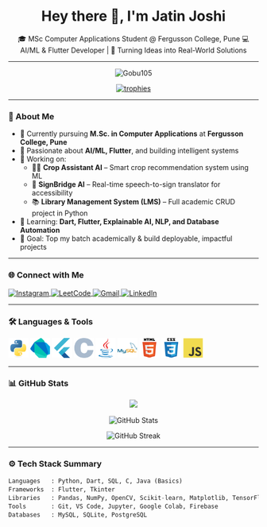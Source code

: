 <h1 align="center">Hey there 👋, I'm Jatin Joshi</h1>

<p align="center">
  🎓 MSc Computer Applications Student @ Fergusson College, Pune  
  💻 AI/ML & Flutter Developer | 🚀 Turning Ideas into Real-World Solutions
</p>

---

<p align="center">
  <img src="https://komarev.com/ghpvc/?username=Gobu105&label=Profile%20Views&color=0e75b6&style=flat" alt="Gobu105" />
</p>

<p align="center">
  <a href="https://github.com/ryo-ma/github-profile-trophy">
    <img src="https://github-profile-trophy.vercel.app/?username=Gobu105&theme=algolia&row=1&column=6" alt="trophies" />
  </a>
</p>

---

### 🧠 About Me

- 🎯 Currently pursuing **M.Sc. in Computer Applications** at **Fergusson College, Pune**  
- 🤖 Passionate about **AI/ML, Flutter**, and building intelligent systems  
- 🚧 Working on:
  - 🧑‍🌾 **Crop Assistant AI** – Smart crop recommendation system using ML  
  - 🤫 **SignBridge AI** – Real-time speech-to-sign translator for accessibility  
  - 📚 **Library Management System (LMS)** – Full academic CRUD project in Python  
- 🌱 Learning: **Dart, Flutter, Explainable AI, NLP, and Database Automation**  
- 🥇 Goal: Top my batch academically & build deployable, impactful projects  

---

### 🌐 Connect with Me

<p align="left">
  <a href="https://instagram.com/__.jatin.__105" target="_blank">
    <img align="center" src="https://raw.githubusercontent.com/rahuldkjain/github-profile-readme-generator/master/src/images/icons/Social/instagram.svg" alt="Instagram" height="30" width="40" />
  </a>
  <a href="https://www.leetcode.com/Gobu105" target="_blank">
    <img align="center" src="https://raw.githubusercontent.com/rahuldkjain/github-profile-readme-generator/master/src/images/icons/Social/leet-code.svg" alt="LeetCode" height="30" width="40" />
  </a>
  <a href="mailto:jatinjoshi1005@gmail.com" target="_blank">
    <img align="center" src="https://upload.wikimedia.org/wikipedia/commons/4/4e/Gmail_Icon.png" alt="Gmail" height="30" width="40" />
  </a>
  <a href="https://www.linkedin.com/in/jatin-joshi-125073230/" target="_blank">
    <img align="center" src="https://raw.githubusercontent.com/rahuldkjain/github-profile-readme-generator/master/src/images/icons/Social/linked-in-alt.svg" alt="LinkedIn" height="30" width="40" />
  </a>
</p>


---

### 🛠 Languages & Tools

<p align="left">
  <img src="https://raw.githubusercontent.com/devicons/devicon/master/icons/python/python-original.svg" alt="Python" width="40" height="40"/>
  <img src="https://raw.githubusercontent.com/devicons/devicon/master/icons/dart/dart-original.svg" alt="Dart" width="40" height="40"/>
  <img src="https://raw.githubusercontent.com/devicons/devicon/master/icons/flutter/flutter-original.svg" alt="Flutter" width="40" height="40"/>
  <img src="https://raw.githubusercontent.com/devicons/devicon/master/icons/c/c-original.svg" alt="C" width="40" height="40"/>
  <img src="https://raw.githubusercontent.com/devicons/devicon/master/icons/java/java-original.svg" alt="Java" width="40" height="40"/>
  <img src="https://raw.githubusercontent.com/devicons/devicon/master/icons/mysql/mysql-original-wordmark.svg" alt="MySQL" width="40" height="40"/>
  <img src="https://raw.githubusercontent.com/devicons/devicon/master/icons/html5/html5-original-wordmark.svg" alt="HTML5" width="40" height="40"/>
  <img src="https://raw.githubusercontent.com/devicons/devicon/master/icons/css3/css3-original-wordmark.svg" alt="CSS3" width="40" height="40"/>
  <img src="https://raw.githubusercontent.com/devicons/devicon/master/icons/javascript/javascript-original.svg" alt="JavaScript" width="40" height="40"/>
</p>

---

### 📊 GitHub Stats

<p align="center">
  <img src="https://github-readme-stats.vercel.app/api/top-langs/?username=Gobu105&layout=compact&theme=radical&hide=python" />
</p>

<p align="center">
  <img src="https://github-readme-stats.vercel.app/api?username=Gobu105&show_icons=true&theme=radical" alt="GitHub Stats" />
</p>

<p align="center">
  <img src="https://streak-stats.demolab.com?user=Gobu105&theme=radical" alt="GitHub Streak" />
</p>

---

### ⚙️ Tech Stack Summary

```python
Languages   : Python, Dart, SQL, C, Java (Basics)
Frameworks  : Flutter, Tkinter
Libraries   : Pandas, NumPy, OpenCV, Scikit-learn, Matplotlib, TensorFlow
Tools       : Git, VS Code, Jupyter, Google Colab, Firebase
Databases   : MySQL, SQLite, PostgreSQL
